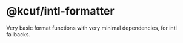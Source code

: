 # @kcuf/intl-formatter

Very basic format functions with very minimal dependencies, for intl fallbacks.
